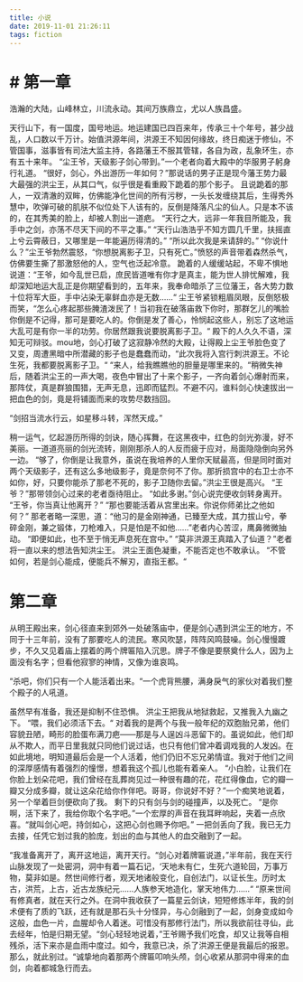 ```yaml
---
title: 小说
date: 2019-11-01 21:26:11
tags: fiction
---
```

# # 第一章
  浩瀚的大陆，山峰林立，川流永动。其间万族鼎立，尤以人族昌盛。
<!--more-->
  天行山下，有一国度，国号地运。地运建国已四百来年，传承三十个年号，甚少战乱，人口数以千万计。始值洪源年间，洪源王不知因何缘故，终日痴迷于修仙，不管国事，滋事皆有司法大监主持，各路藩王不服其管辖，各自为政，乱象环生，亦有五十来年。
  “尘王爷，天级影子剑心带到。”一个老者向着大殿中的华服男子躬身行礼道。
  “很好，剑心，外出游历一年如何？”那说话的男子正是现今藩王势力最大最强的洪尘王，从其口气，似乎很是看重殿下跪着的那个影子。
  且说跪着的那人，一双清澈的双眸，仿佛能净化世间的所有污秽，一头长发缠绕其后，生得秀外慧中，吹弹可破的肌肤不似位处下人该有的，反倒是降落凡尘的仙人。只是本不该的，在其秀美的脸上，却被人割出一道疤。
  “天行之大，远非一年我目所能及，我手中之剑，亦荡不尽天下间的不平之事。”
  “天行山浩浩乎不知方圆几千里，扶摇直上兮云霄蔽日，又哪里是一年能遍历得清的。”
  “所以此次我是来请辞的。”
  “你说什么？”尘王爷勃然震怒，“你想脱离影子卫，只有死亡。”愤怒的声音带着森然杀气，仿佛要生撕了那激怒他的人，空气也泛起冷意。
  跪着的人缓缓站起，不卑不惧地说道：“王爷，如今乱世已启，庶民皆道唯有你才是真主，能为世人排忧解难，我却深知地运大乱正是你期望看到的，五年来，我奉命暗杀了三位藩王，各大势力数十位将军大臣，手中沾染无辜鲜血亦是无数……“
  尘王爷紧锁粗眉凤眼，反倒怒极而笑，“怎么心疼起那些腌渣泼民了！当初我在破落庙救下你时，那群乞儿的嘴脸你倒是不记得，那可是要吃人的。你倒是发了善心，怜悯起这些人，别忘了这地运大乱可是有你一半的功劳。你居然跟我说要脱离影子卫。“
  殿下的人久久不语，深知无可辩驳。mou地，剑心打破了这寂静冷然的大殿，让得殿上尘王爷脸色变了又变，周遭黑暗中所潜藏的影子也是蠢蠢而动，“此次我将入宫行刺洪源王。不论生死，我都要脱离影子卫。“
  “来人，给我瞧瞧他的胆量是哪里来的。“稍微失神后，随着洪尘王的一声大喝，夜色中冒出了十来个影子，一齐向着剑心爆射而来，那阵仗，真是群狼围猎，无声无息，迅即而猛烈。不避不闪，谁料剑心快速拔出一把血色的剑，竟是将铺面而来的攻势尽数挡回。

  “剑招当流水行云，如星移斗转，浑然天成。”

  稍一运气，忆起游历所得的剑诀，随心挥舞，在这黑夜中，红色的剑光弥漫，好不美丽。一道道亮丽的剑光流转，刚刚那杀人的人反而疲于应对，局面隐隐倒向另外一边。
  “够了，你倒是让我意外，虽说在我培养的人里你天赋最高，但是同时面对两个天级影子，还有这么多地级影子，竟是奈何不了你。那折损宫中的右卫士亦不如你，好，只要你能杀了那老不死的，影子卫随你去留。”洪尘王很是高兴。
  “王爷？”那带领剑心过来的老者亟待阻止。
  “如此多谢。”剑心说完便收剑转身离开。
  “王爷，你当真让他离开？”
  “那也要能活着从宫里出来。你说你师弟比之他如何？”
  那老者略一深思，道：“他习的是金刚神通，已臻至大成，其力拔山兮，拳碎金刚，兼之锻体，刀枪难入，只是怕是不如他……”老者内心苦涩，鹰鼻微微抽动。
  “即便如此，也不至于悄无声息死在宫中。”
  “莫非洪源王真踏入了仙道？”老者将一直以来的想法告知洪尘王。
  洪尘王面色凝重，不能否定也不敢承认。
  “不管如何，若是剑心能成，便能兵不解刃，直指王都。“

# 第二章

从明王殿出来，剑心径直来到郊外一处破落庙中，便是剑心遇到洪尘王的地方，不同于十三年前，没有了那要吃人的流民。寒风吹瑟，阵阵风鸣鼓噪。剑心慢慢踱步，不久又见着庙上摆着的两个牌匾陷入沉思。牌子不像是要祭奠什么人，因为上面没有名字；但看他寂寥的神情，又像为谁哀鸣。

  “杀吧，你们只有一个人能活着出来。“一个虎背熊腰，满身戾气的家伙对着我们整个殿子的人吼道。

  虽然早有准备，我还是抑制不住恐惧。
  洪尘王把我从地狱救起，又推我入九幽之下。
  “喂，我们必须活下去。“
  对着我的是两个与我一般年纪的双胞胎兄弟，他们容貌丑陋，畸形的脸蛋布满刀疤——那是与人逞凶斗恶留下的。虽说如此，他们却从不欺人，而平日里我就只同他们说过话，也只有他们曾冲着调戏我的人发凶。在如此境地，明知道最后会是一个人活着，他们仍旧不忘兄弟情谊。我对于他们之间的深厚感情有着强烈的憧憬，想着我这个孤儿也能有着亲人。
  “小白脸，让我们在你脸上划朵花吧，我们曾经在乱葬岗见过一种很有趣的花，花红得像血，它的瓣一瓣又分成多瓣，就让这朵花给你作伴吧。哥哥，你说好不好？”一个痴笑地说着，另一个举着巨剑便砍向了我。
  剩下的只有剑与剑的碰撞声，以及死亡。
  “是你啊，活下来了，我给你取个名字吧。”一个宏厚的声音在我耳畔响起，夹着一点欣喜。“就叫剑心吧，持剑如心，这把心剑也赐予你吧。”
  一把剑丢向了我，我已无力去接，任凭它划过我的脸庞，划出的血与其他人的血交融到了一起。

  “我准备离开了，离开这地运，离开天行。“剑心对着牌匾说道，”半年前，我在天行山脉发现了一处密洞，洞中有着一篇石记，‘天地未有仁，生死六道轮回，万事万物，莫非如是。然世间修行者，观天地诸般变化，自创法门，以证长生。历时太古，洪荒，上古，近古龙族纪元……人族参天地造化，掌天地伟力……“
  “原来世间有修真者，就在天行之外。在洞中我收获了一篇星云剑诀，短短修炼半年，我的剑术便有了质的飞跃，还有就是那石头十分怪异，与心剑融到了一起，剑身变成如今这般，血色一片，血腥却令人着迷。可惜没有那修行法门，所以我欲前往寻仙，此去经年，怕是归期无望。“剑心轻轻地说着，”王爷赐予我们吃食，却又让我等自相残杀，活下来亦是血雨中度过。如今，我意已决，杀了洪源王便是我最后的报恩。那么，就此别过。“诚挚地向着那两个牌匾叩响头颅，剑心收紧从那洞中得来的血剑，向着都城急行而去。

